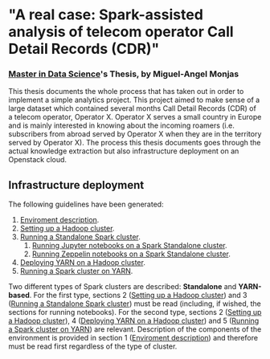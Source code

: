 # "A real case: Spark-assisted analysis of telecom operator Call Detail Records (CDR)"
### [Master in Data Science](http://www.masterdatascience.es/)'s Thesis, by **Miguel-Angel Monjas**

This thesis documents the whole process that has taken out in order to implement a simple analytics project. This project aimed to make sense of a large dataset which contained several months Call Detail Records (CDR) of a telecom operator, Operator X. Operator X serves a small country in Europe and is mainly interested in knowing about the incoming roamers (i.e. subscribers from abroad served by Operator X when they are in the territory served by Operator X). The process this thesis documents goes through the actual knowledge extraction but also infrastructure deployment on an Openstack cloud.

## Infrastructure deployment
The following guidelines have been generated:
1. [Enviroment description](doc/environment-description.md). 
2. [Setting up a Hadoop cluster](doc/hadoop-cluster-setup.md).
3. [Running a Standalone Spark cluster](doc/spark-standalone-cluster-setup.md).
   1. [Running Jupyter notebooks on a Spark Standalone cluster](doc/jupyter-setup.md).
   2. [Running Zeppelin notebooks on a Spark Standalone cluster](doc/zeppelin-setup.md).
4. [Deploying YARN on a Hadoop cluster](doc/yarn-cluster-setup.md).
5. [Running a Spark cluster on YARN](doc/spark-yarn-cluster-setup.md).

Two different types of Spark clusters are described: **Standalone** and **YARN-based**. For the first type, sections 2 ([Setting up a Hadoop cluster](doc/hadoop-cluster-setup.md)) and 3 ([Running a Standalone Spark cluster](doc/spark-standalone-cluster-setup.md)) must be read (including, if wished, the sections for running notebooks). For the second type, sections 2 ([Setting up a Hadoop cluster](doc/hadoop-cluster-setup.md)), 4 ([Deploying YARN on a Hadoop cluster](doc/yarn-cluster-setup.md)) and 5 ([Running a Spark cluster on YARN](doc/spark-yarn-cluster-setup.md)) are relevant. Description of the components of the environment is provided in section 1 ([Enviroment description](doc/environment-description.md)) and therefore must be read first regardless of the type of cluster.